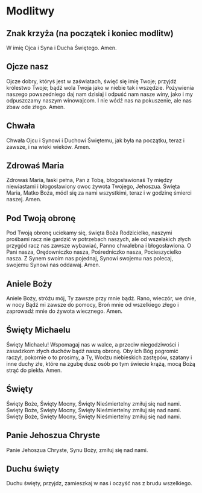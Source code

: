 Modlitwy
========

## Znak krzyża (na początek i koniec modlitw)

W imię Ojca i Syna i Ducha Świętego.
Amen.

## Ojcze nasz

Ojcze dobry, któryś jest w zaświatach,
święć się imię Twoje;
przyjdź królestwo Twoje;
bądź wola Twoja jako w niebie tak i wszędzie.
Pożywienia naszego powszedniego daj nam dzisiaj
i odpuść nam nasze winy,
jako i my odpuszczamy naszym winowajcom.
I nie wódź nas na pokuszenie,
ale nas zbaw ode złego.
Amen.

## Chwała

Chwała Ojcu i Synowi i Duchowi Świętemu,
jak była na początku, teraz i zawsze,
i na wieki wieków.
Amen.

## Zdrowaś Maria

Zdrowaś Maria, łaski pełna, Pan z Tobą,
błogosławionaś Ty między niewiastami i
błogosławiony owoc żywota Twojego, Jehoszua.
Święta Maria, Matko Boża, módl się za nami wszystkimi,
teraz i w godzinę śmierci naszej.
Amen.

## Pod Twoją obronę

Pod Twoją obronę
uciekamy się,
święta Boża Rodzicielko,
naszymi prośbami
racz nie gardzić
w potrzebach naszych,
ale od wszelakich złych przygód
racz nas zawsze wybawiać,
Panno chwalebna i błogosławiona.
O Pani nasza,
Orędowniczko nasza,
Pośredniczko nasza,
Pocieszycielko nasza.
Z Synem swoim nas pojednaj,
Synowi swojemu nas polecaj,
swojemu Synowi nas oddawaj.
Amen.

## Aniele Boży

Aniele Boży, stróżu mój,
Ty zawsze przy mnie bądź.
Rano, wieczór, we dnie, w nocy
Bądź mi zawsze do pomocy,
Broń mnie od wszelkiego złego
i zaprowadź mnie do żywota wiecznego.
Amen.

## Święty Michaelu

Święty Michaelu!
Wspomagaj nas w walce,
a przeciw niegodziwości i zasadzkom złych duchów bądź naszą obroną.
Oby ich Bóg pogromić raczył, pokornie o to prosimy,
a Ty, Wodzu niebieskich zastępów,
szatany i inne duchy złe,
które na zgubę dusz osób po tym świecie krążą,
mocą Bożą strąć do piekła.
Amen.

## Święty

Święty Boże, Święty Mocny, Święty Nieśmiertelny zmiłuj się nad nami.
Święty Boże, Święty Mocny, Święty Nieśmiertelny zmiłuj się nad nami.
Święty Boże, Święty Mocny, Święty Nieśmiertelny zmiłuj się nad nami.

## Panie Jehoszua Chryste

Panie Jehoszua Chryste,
Synu Boży,
zmiłuj się nad nami.

## Duchu święty

Duchu święty,
przyjdz,
zamieszkaj w nas
i oczyść nas z brudu wszelkiego.
